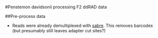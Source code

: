 #Penstemon davidsonii processing F2 ddRAD data

##Pre-process data
* Reads were already demultiplexed with [sabre](https://github.com/najoshi/sabre). This removes barcodes (but presumably still leaves adapter cut sites?)
